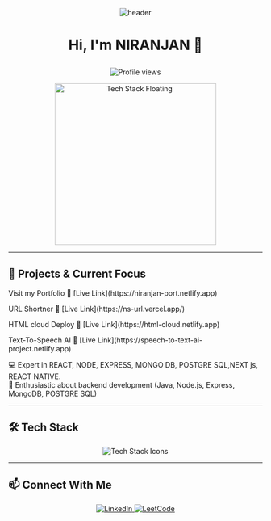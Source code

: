 <!-- Animated Header -->
<p align="center">
  <img src="https://capsule-render.vercel.app/api?type=waving&color=gradient&height=150&section=header&text=%20STOIC&fontColor=FFFFFF&animation=fadeIn" alt="header"/>
</p>

# <p align="center">Hi, I'm NIRANJAN 👋</p>

<p align="center">
  <img src="https://komarev.com/ghpvc/?username=niranjan20rc&style=flat-square&color=blue" alt="Profile views"/>
</p>

<!-- Floating Tech GIF -->
<p align="center">
  <img src="./assets/tech.gif" alt="Tech Stack Floating" width="320"/>
</p>

---

## 🚀 Projects & Current Focus

<p>
 Visit my Portfolio  
🔗 [Live Link](https://niranjan-port.netlify.app)
</p>
</p>
<p>
 URL Shortner 
🔗 [Live Link](https://ns-url.vercel.app/)
</p>
<p>
 HTML cloud Deploy  
🔗 [Live Link](https://html-cloud.netlify.app)
</p>
<p>
 Text-To-Speech AI 
🔗 [Live Link](https://speech-to-text-ai-project.netlify.app)
</p>

💻 Expert in  REACT, NODE, EXPRESS, MONGO DB, POSTGRE SQL,NEXT js, REACT NATIVE.  
🎯 Enthusiastic about backend development (Java, Node.js, Express, MongoDB, POSTGRE SQL)

---

## 🛠️ Tech Stack

<p align="center">
  <img src="https://skillicons.dev/icons?i=html,css,js,ts,react,nodejs,express,mongodb,postgresql,nextjs,vercel&theme=light" alt="Tech Stack Icons"/>
</p>

---

## 📫 Connect With Me

<p align="center">
  <a href="https://www.linkedin.com/in/niranjan-cse/" target="_blank">
    <img src="https://img.shields.io/badge/LinkedIn-Connect-blue?logo=linkedin&style=for-the-badge" alt="LinkedIn"/>
  </a>
  <a href="https://leetcode.com/u/niranjancse2023/" target="_blank">
    <img src="https://img.shields.io/badge/LeetCode-Visit-orange?logo=leetcode&style=for-the-badge" alt="LeetCode"/>
  </a>
</p>
